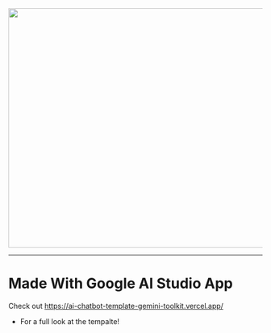 <div align="center">
<img width="1200" height="475" alt="GHBanner" src="https://github.com/user-attachments/assets/0aa67016-6eaf-458a-adb2-6e31a0763ed6" />
</div>


---
# Made With Google AI Studio App

Check out https://ai-chatbot-template-gemini-toolkit.vercel.app/

* For a full look at the tempalte!
